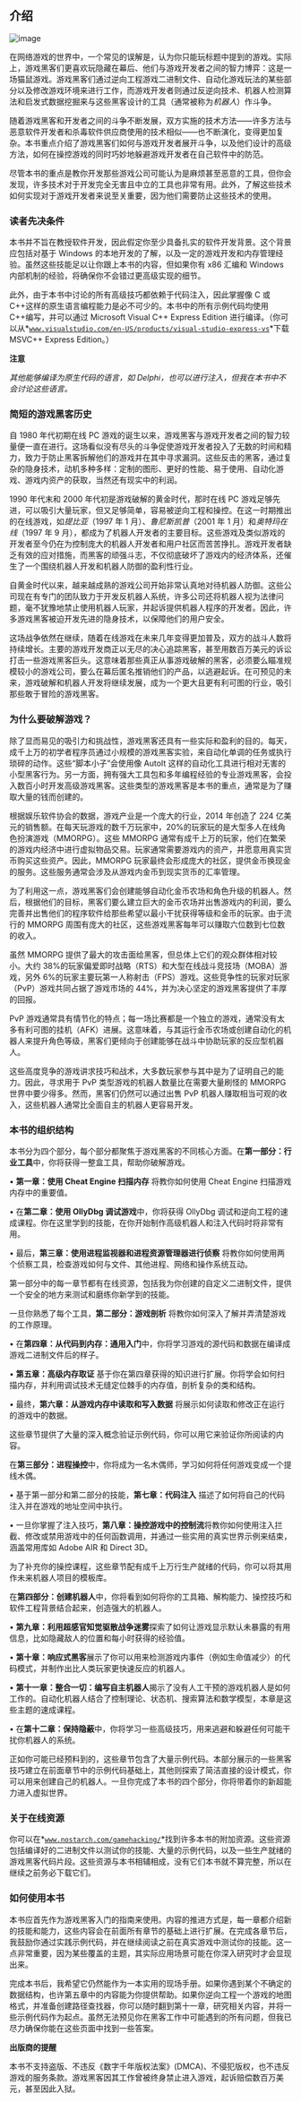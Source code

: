 ## **介绍**

![image](img/common.jpg)

在网络游戏的世界中，一个常见的误解是，认为你只能玩标题中提到的游戏。实际上，游戏黑客们更喜欢玩隐藏在幕后、他们与游戏开发者之间的智力博弈：这是一场猫鼠游戏。游戏黑客们通过逆向工程游戏二进制文件、自动化游戏玩法的某些部分以及修改游戏环境来进行工作，而游戏开发者则通过反逆向技术、机器人检测算法和启发式数据挖掘来与这些黑客设计的工具（通常被称为*机器人*）作斗争。

随着游戏黑客和开发者之间的斗争不断发展，双方实施的技术方法——许多方法与恶意软件开发者和杀毒软件供应商使用的技术相似——也不断演化，变得更加复杂。本书重点介绍了游戏黑客们如何与游戏开发者展开斗争，以及他们设计的高级方法，如何在操控游戏的同时巧妙地躲避游戏开发者在自己软件中的防范。

尽管本书的重点是教你开发那些游戏公司可能认为是麻烦甚至恶意的工具，但你会发现，许多技术对于开发完全无害且中立的工具也非常有用。此外，了解这些技术如何实现对于游戏开发者来说至关重要，因为他们需要防止这些技术的使用。

### **读者先决条件**

本书并不旨在教授软件开发，因此假定你至少具备扎实的软件开发背景。这个背景应包括对基于 Windows 的本地开发的了解，以及一定的游戏开发和内存管理经验。虽然这些技能足以让你跟上本书的内容，但如果你有 x86 汇编和 Windows 内部机制的经验，将确保你不会错过更高级实现的细节。

此外，由于本书中讨论的所有高级技巧都依赖于代码注入，因此掌握像 C 或 C++这样的原生语言编程能力是必不可少的。本书中的所有示例代码均使用 C++编写，并可以通过 Microsoft Visual C++ Express Edition 进行编译。（你可以从*[`www.visualstudio.com/en-US/products/visual-studio-express-vs`](http://www.visualstudio.com/en-US/products/visual-studio-express-vs)*下载 MSVC++ Express Edition。）

**注意**

*其他能够编译为原生代码的语言，如 Delphi，也可以进行注入，但我在本书中不会讨论这些语言。*

### **简短的游戏黑客历史**

自 1980 年代初期在线 PC 游戏的诞生以来，游戏黑客与游戏开发者之间的智力较量便一直在进行。这场看似没有尽头的斗争促使游戏开发者投入了无数的时间和精力，致力于防止黑客拆解他们的游戏并在其中寻求漏洞。这些反击的黑客，通过复杂的隐身技术，动机多种多样：定制的图形、更好的性能、易于使用、自动化游戏、游戏内资产的获取，当然还有现实中的利润。

1990 年代末和 2000 年代初是游戏破解的黄金时代，那时在线 PC 游戏足够先进，可以吸引大量玩家，但又足够简单，容易被逆向工程和操控。在这一时期推出的在线游戏，如*提比亚*（1997 年 1 月）、*鲁尼斯凯普*（2001 年 1 月）和*奥特玛在线*（1997 年 9 月），都成为了机器人开发者的主要目标。这些游戏及类似游戏的开发者至今仍在为控制庞大的机器人开发者和用户社区而苦苦挣扎。游戏开发者缺乏有效的应对措施，而黑客的顽强斗志，不仅彻底破坏了游戏内的经济体系，还催生了一个围绕机器人开发和机器人防御的盈利性行业。

自黄金时代以来，越来越成熟的游戏公司开始非常认真地对待机器人防御。这些公司现在有专门的团队致力于开发反机器人系统，许多公司还将机器人视为法律问题，毫不犹豫地禁止使用机器人玩家，并起诉提供机器人程序的开发者。因此，许多游戏黑客被迫开发先进的隐身技术，以保障他们的用户安全。

这场战争依然在继续，随着在线游戏在未来几年变得更加普及，双方的战斗人数将持续增长。主要的游戏开发商正以无尽的决心追踪黑客，甚至用数百万美元的诉讼打击一些游戏黑客巨头。这意味着那些真正从事游戏破解的黑客，必须要么瞄准规模较小的游戏公司，要么在幕后匿名推销他们的产品，以逃避起诉。在可预见的未来，游戏破解和机器人开发将继续发展，成为一个更大且更有利可图的行业，吸引那些敢于冒险的游戏黑客。

### **为什么要破解游戏？**

除了显而易见的吸引力和挑战性，游戏黑客还具有一些实际和盈利的目的。每天，成千上万的初学者程序员通过小规模的游戏黑客实验，来自动化单调的任务或执行琐碎的动作。这些“脚本小子”会使用像 AutoIt 这样的自动化工具进行相对无害的小型黑客行为。另一方面，拥有强大工具包和多年编程经验的专业游戏黑客，会投入数百小时开发高级游戏黑客。这些类型的游戏黑客是本书的重点，通常是为了赚取大量的钱而创建的。

根据娱乐软件协会的数据，游戏产业是一个庞大的行业，2014 年创造了 224 亿美元的销售额。在每天玩游戏的数千万玩家中，20%的玩家玩的是大型多人在线角色扮演游戏（MMORPG）。这些 MMORPG 通常有成千上万的玩家，他们在繁荣的游戏内经济中进行虚拟物品交易。玩家通常需要游戏内的资产，并愿意用真实货币购买这些资产。因此，MMORPG 玩家最终会形成庞大的社区，提供金币换现金的服务。这些服务通常会涉及从游戏内金币到现实货币的汇率管理。

为了利用这一点，游戏黑客们会创建能够自动化金币农场和角色升级的机器人。然后，根据他们的目标，黑客们要么建立巨大的金币农场并出售游戏内的利润，要么完善并出售他们的程序软件给那些希望以最小干扰获得等级和金币的玩家。由于流行的 MMORPG 周围有庞大的社区，这些游戏黑客每年可以赚取六位数到七位数的收入。

虽然 MMORPG 提供了最大的攻击面给黑客，但总体上它们的观众群体相对较小。大约 38%的玩家偏爱即时战略（RTS）和大型在线战斗竞技场（MOBA）游戏，另外 6%的玩家主要玩第一人称射击（FPS）游戏。这些竞争性的玩家对玩家（PvP）游戏共同占据了游戏市场的 44%，并为决心坚定的游戏黑客提供了丰厚的回报。

PvP 游戏通常具有情节化的特点；每一场比赛都是一个独立的游戏，通常没有太多有利可图的挂机（AFK）进展。这意味着，与其运行金币农场或创建自动化的机器人来提升角色等级，黑客们更倾向于创建能够在战斗中协助玩家的反应型机器人。

这些高度竞争的游戏讲求技巧和战术，大多数玩家参与其中是为了证明自己的能力。因此，寻求用于 PvP 类型游戏的机器人数量比在需要大量刷怪的 MMORPG 世界中要少得多。然而，黑客们仍然可以通过出售 PvP 机器人赚取相当可观的收入，这些机器人通常比全面自主的机器人更容易开发。

### **本书的组织结构**

本书分为四个部分，每个部分都聚焦于游戏黑客的不同核心方面。在**第一部分：行业工具**中，你将获得一整盒工具，帮助你破解游戏。

• **第一章：使用 Cheat Engine 扫描内存** 将教你如何使用 Cheat Engine 扫描游戏内存中的重要值。

• 在**第二章：使用 OllyDbg 调试游戏**中，你将获得 OllyDbg 调试和逆向工程的速成课程。你在这里学到的技能，在你开始制作高级机器人和注入代码时将非常有用。

• 最后，**第三章：使用进程监视器和进程资源管理器进行侦察** 将教你如何使用两个侦察工具，检查游戏如何与文件、其他进程、网络和操作系统互动。

第一部分中的每一章节都有在线资源，包括我为你创建的自定义二进制文件，提供一个安全的地方来测试和磨练你新学到的技能。

一旦你熟悉了每个工具，**第二部分：游戏剖析** 将教你如何深入了解并弄清楚游戏的工作原理。

• 在**第四章：从代码到内存：通用入门**中，你将学习游戏的源代码和数据在编译成游戏二进制文件后的样子。

• **第五章：高级内存取证** 基于你在第四章获得的知识进行扩展。你将学会如何扫描内存，并利用调试技术无缝定位棘手的内存值，剖析复杂的类和结构。

• 最终，**第六章：从游戏内存中读取和写入数据** 将展示如何读取和修改正在运行的游戏中的数据。

这些章节提供了大量的深入概念验证示例代码，你可以用它来验证你所阅读的内容。

在**第三部分：进程操控**中，你将成为一名木偶师，学习如何将任何游戏变成一个提线木偶。

• 基于第一部分和第二部分的技能，**第七章：代码注入** 描述了如何将自己的代码注入并在游戏的地址空间中执行。

• 一旦你掌握了注入技巧，**第八章：操控游戏中的控制流**将教你如何使用注入拦截、修改或禁用游戏中的任何函数调用，并通过一些实用的真实世界示例来结束，涵盖常用库如 Adobe AIR 和 Direct 3D。

为了补充你的操控课程，这些章节配有成千上万行生产就绪的代码，你可以将其用作未来机器人项目的模板库。

在**第四部分：创建机器人**中，你将看到如何将你的工具箱、解构能力、操控技巧和软件工程背景结合起来，创造强大的机器人。

• **第九章：利用超感官知觉驱散战争迷雾**探索了如何让游戏显示默认未暴露的有用信息，比如隐藏敌人的位置和每小时获得的经验值。

• **第十章：响应式黑客**展示了你可以用来检测游戏内事件（例如生命值减少）的代码模式，并制作出比人类玩家更快速反应的机器人。

• **第十一章：整合一切：编写自主机器人**揭示了没有人工干预的游戏机器人是如何工作的。自动化机器人结合了控制理论、状态机、搜索算法和数学模型，本章是这些主题的速成课程。

• 在**第十二章：保持隐蔽**中，你将学习一些高级技巧，用来逃避和躲避任何可能干扰你机器人的系统。

正如你可能已经预料到的，这些章节包含了大量示例代码。本部分展示的一些黑客技巧建立在前面章节中的示例代码基础上，其他则探索了简洁直接的设计模式，你可以用来创建自己的机器人。一旦你完成了本书的四个部分，你将带着你的新超能力进入虚拟世界。

### **关于在线资源**

你可以在*[`www.nostarch.com/gamehacking/`](https://www.nostarch.com/gamehacking/)*找到许多本书的附加资源。这些资源包括编译好的二进制文件以测试你的技能、大量的示例代码，以及一些生产就绪的游戏黑客代码片段。这些资源与本书相辅相成，没有它们本书就不算完整，所以在继续之前务必下载它们。

### **如何使用本书**

本书应首先作为游戏黑客入门的指南来使用。内容的推进方式是，每一章都介绍新的技能和能力，这些内容会在前面所有章节的基础上进行扩展。在完成各章节后，我鼓励你通过实践示例代码，并在继续阅读之前在真实游戏中测试你的技能。这一点非常重要，因为某些覆盖的主题，其实际应用场景可能在你深入研究时才会显现出来。

完成本书后，我希望它仍然能作为一本实用的现场手册。如果你遇到某个不确定的数据结构，也许第五章中的内容能为你提供帮助。如果你逆向工程一个游戏的地图格式，并准备创建路径查找器，你可以随时翻到第十一章，研究相关内容，并将一些示例代码作为起点。虽然无法预见你在黑客工作中可能遇到的所有问题，但我已尽力确保你能在这些页面中找到一些答案。

**出版商的提醒**

本书不支持盗版、不违反《数字千年版权法案》(DMCA)、不侵犯版权，也不违反游戏的服务条款。游戏黑客因其工作曾被终身禁止进入游戏，起诉赔偿数百万美元，甚至因此入狱。
